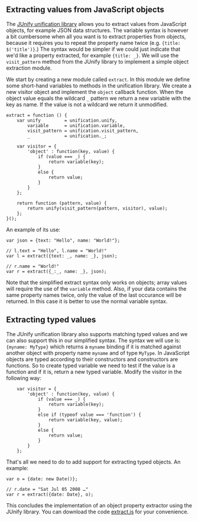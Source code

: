 ## Extracting values from JavaScript objects

The [JUnify unification library](../projects/junify/) allows you to extract values from JavaScript objects, for example JSON data structures. The variable syntax is however a bit cumbersome when all you want is to extract properties from objects, because it requires you to repeat the property name twice (e.g. `{title: $('title')}`.) The syntax would be simpler if we could just indicate that we'd like a property extracted, for example `{title: _}`. We will use the `visit_pattern` method from the JUnify library to implement a simple object extraction module.

We start by creating a new module called `extract`. In this module we define some short-hand variables to methods in the unification library. We create a new visitor object and implement the `object` callback function. When the object value equals the wildcard `_` pattern we return a new variable with the key as name. If the value is not a wildcard we return it unmodified.

    extract = function () {
        var unify         = unification.unify,
            variable      = unification.variable,
            visit_pattern = unification.visit_pattern,
            _             = unification._;

        var visitor = {
            'object' : function(key, value) {
                if (value === _) {
                    return variable(key);
                }
                else {
                    return value;
                }
            }
        };

        return function (pattern, value) {
            return unify(visit_pattern(pattern, visitor), value);
        };
    }();

An example of its use:

    var json = {text: "Hello", name: "World!"};
    
    // l.text = "Hello", l.name = "World!"
    var l = extract({text: _, name: _}, json);
    
    // r.name = "World!"
    var r = extract({_:_, name: _}, json);

Note that the simplified extract syntax only works on objects; array values will require the use of the `variable` method. Also, if your data contains the same property names twice, only the value of the last occurance will be returned. In this case it is better to use the normal variable syntax.

## Extracting typed values

The JUnify unification library also supports matching typed values and we can also support this in our simplified syntax. The syntax we will use is: `{myname: MyType}` which returns a `myname` binding if it is matched against another object with property name `myname` and of type `MyType`. In JavaScript objects are typed according to their constructors and constructors are functions. So to create typed variable we need to test if the value is a function and if it is, return a new typed variable. Modify the visitor in the following way:

        var visitor = {
            'object' : function(key, value) {
                if (value === _) {
                    return variable(key);
                }
                else if (typeof value === 'function') {
                    return variable(key, value);
                }
                else {
                    return value;
                }
            }
        };

That's all we need to do to add support for extracting typed objects. An example:

    var o = {date: new Date()};
    
    // r.date = "Sat Jul 05 2008 …"
    var r = extract({date: Date}, o);

This concludes the implementation of an object property extractor using the JUnify library. You can download the code [extract.js](extract.js) for your convenience.
